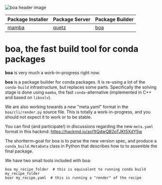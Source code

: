 ![boa header image](docs/assets/boa_header.png)

| Package Installer  | Package Server | Package Builder  |
| ------------------ | -------------- | ---------------- |
| [mamba](https://github.com/thesnakepit/mamba)  | [quetz](https://github.com/thesnakepit/quetz)  | [boa](https://github.com/thesnakepit/boa) |

# boa, the fast build tool for conda packages

**boa** is very much a work-in-progress right now.

**boa** is a package builder for conda packages. It is re-using a lot of the `conda-build` infrastructure, but replaces some parts. Specifically the solving stage is done using `mamba`, the fast `conda`-alternative (implemented in C++ and based on `libsolv`).

We are also working towards a new "meta.yaml" format in the `boa/cli/render.py` source file. 
This is totally a work-in-progress, and you should not expect it to work or to be stable.

You can find (and participate!) in discussions regarding the new `meta.yaml` format in this hackmd: https://hackmd.io/axI1tQdwQB2pTJKt5XdY5w

The shortterm-goal for boa is to parse the new version spec, and produce a `conda_build.MetaData` class in Python that describes how to to assemble the final package.

We have two small tools included with boa:

```
boa my_recipe_folder  # this is equivalent to running conda build my_recipe_folder
boar my_recipe.yaml  # this is running a "render" of the recipe
```
